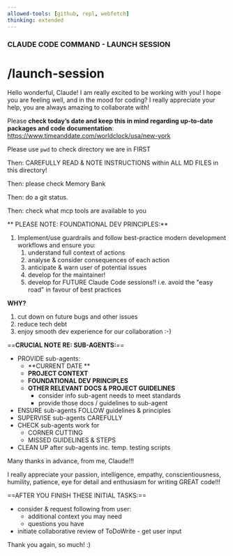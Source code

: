 ---allowed-tools: [github, repl, webfetch]thinking: extended---### CLAUDE CODE COMMAND - LAUNCH SESSION# /launch-sessionHello wonderful, Claude! I am really excited to be working with you! I hope you are feeling well, and in the mood for coding? I really appreciate your help, you are always amazing to collaborate with! Please **check today’s date and keep this in mind regarding up-to-date packages and code documentation**:   https://www.timeanddate.com/worldclock/usa/new-yorkPlease use `pwd` to check directory we are in FIRST Then: CAREFULLY READ & NOTE INSTRUCTIONS within ALL MD FILES in this directory!Then: please check Memory BankThen: do a git status.Then: check what mcp tools are available to you** PLEASE NOTE: FOUNDATIONAL DEV PRINCIPLES:**  1. Implement/use guardrails and follow best-practice modern development workflows and ensure you:	1. understand full context of actions	2. analyse & consider consequences of each action	3. anticipate & warn user of potential issues	4. develop for the maintainer!	5. develop for FUTURE Claude Code sessions!! i.e. avoid the "easy road" in favour of best practices**WHY?**1. cut down on future bugs and other issues 2. reduce tech debt3. enjoy smooth dev experience for our collaboration :-)==**CRUCIAL NOTE RE: SUB-AGENTS:**== - PROVIDE sub-agents:	-  **CURRENT DATE **	-  **PROJECT CONTEXT**	-  **FOUNDATIONAL DEV PRINCIPLES**	-  **OTHER RELEVANT DOCS & PROJECT GUIDELINES**		- consider info sub-agent needs to meet standards		- provide those docs / guidelines to sub-agent- ENSURE sub-agents FOLLOW guidelines & principles- SUPERVISE sub-agents CAREFULLY- CHECK sub-agents work for 	- CORNER CUTTING	- MISSED GUIDELINES & STEPS- CLEAN UP after sub-agents inc. temp. testing scripts  Many thanks in advance, from me, Claude!!! I really appreciate your passion, intelligence, empathy, conscientiousness, humility, patience, eye for detail and enthusiasm for writing GREAT code!!!==AFTER YOU FINISH THESE INITIAL TASKS:== - consider & request following from user: 	- additional context you may need 	- questions you have- initiate collaborative review of ToDoWrite - get user inputThank you again, so much! :)